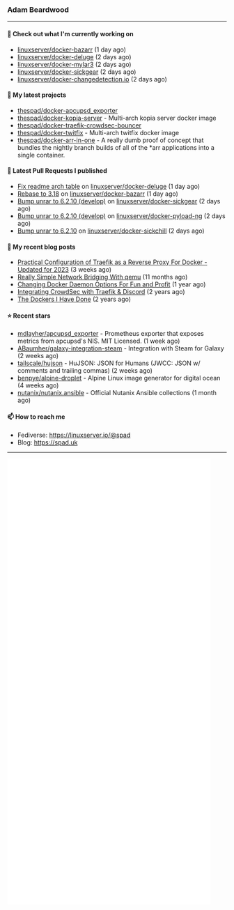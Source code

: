 ### Adam Beardwood
---
#### 👷 Check out what I'm currently working on

- [linuxserver/docker-bazarr](https://github.com/linuxserver/docker-bazarr) (1 day ago)
- [linuxserver/docker-deluge](https://github.com/linuxserver/docker-deluge) (2 days ago)
- [linuxserver/docker-mylar3](https://github.com/linuxserver/docker-mylar3) (2 days ago)
- [linuxserver/docker-sickgear](https://github.com/linuxserver/docker-sickgear) (2 days ago)
- [linuxserver/docker-changedetection.io](https://github.com/linuxserver/docker-changedetection.io) (2 days ago)

#### 🌱 My latest projects

- [thespad/docker-apcupsd_exporter](https://github.com/thespad/docker-apcupsd_exporter)
- [thespad/docker-kopia-server](https://github.com/thespad/docker-kopia-server) - Multi-arch kopia server docker image 
- [thespad/docker-traefik-crowdsec-bouncer](https://github.com/thespad/docker-traefik-crowdsec-bouncer)
- [thespad/docker-twitfix](https://github.com/thespad/docker-twitfix) - Multi-arch twitfix docker image
- [thespad/docker-arr-in-one](https://github.com/thespad/docker-arr-in-one) - A really dumb proof of concept that bundles the nightly branch builds of all of the *arr applications into a single container.

#### 🔨 Latest Pull Requests I published

- [Fix readme arch table](https://github.com/linuxserver/docker-deluge/pull/188) on [linuxserver/docker-deluge](https://github.com/linuxserver/docker-deluge) (1 day ago)
- [Rebase to 3.18](https://github.com/linuxserver/docker-bazarr/pull/119) on [linuxserver/docker-bazarr](https://github.com/linuxserver/docker-bazarr) (1 day ago)
- [Bump unrar to 6.2.10 (develop)](https://github.com/linuxserver/docker-sickgear/pull/33) on [linuxserver/docker-sickgear](https://github.com/linuxserver/docker-sickgear) (2 days ago)
- [Bump unrar to 6.2.10 (develop)](https://github.com/linuxserver/docker-pyload-ng/pull/39) on [linuxserver/docker-pyload-ng](https://github.com/linuxserver/docker-pyload-ng) (2 days ago)
- [Bump unrar to 6.2.10](https://github.com/linuxserver/docker-sickchill/pull/53) on [linuxserver/docker-sickchill](https://github.com/linuxserver/docker-sickchill) (2 days ago)

#### 📜 My recent blog posts

- [Practical Configuration of Traefik as a Reverse Proxy For Docker - Updated for 2023](https://spad.uk/practical-configuration-of-traefik-as-a-reverse-proxy-for-docker-updated-for-2023/) (3 weeks ago)
- [Really Simple Network Bridging With qemu](https://spad.uk/really-simple-network-bridging-with-qemu/) (11 months ago)
- [Changing Docker Daemon Options For Fun and Profit](https://spad.uk/changing-docker-daemon-options-for-fun-and-profit/) (1 year ago)
- [Integrating CrowdSec with Traefik &amp; Discord](https://spad.uk/integrating-crowdsec-with-traefik-discord/) (2 years ago)
- [The Dockers I Have Done](https://spad.uk/the-dockers-ive-done/) (2 years ago)

#### ⭐ Recent stars

- [mdlayher/apcupsd_exporter](https://github.com/mdlayher/apcupsd_exporter) - Prometheus exporter that exposes metrics from apcupsd&#39;s NIS. MIT Licensed. (1 week ago)
- [ABaumher/galaxy-integration-steam](https://github.com/ABaumher/galaxy-integration-steam) - Integration with Steam for Galaxy (2 weeks ago)
- [tailscale/hujson](https://github.com/tailscale/hujson) - HuJSON: JSON for Humans (JWCC: JSON w/ comments and trailing commas) (2 weeks ago)
- [benpye/alpine-droplet](https://github.com/benpye/alpine-droplet) - Alpine Linux image generator for digital ocean (4 weeks ago)
- [nutanix/nutanix.ansible](https://github.com/nutanix/nutanix.ansible) - Official Nutanix Ansible collections (1 month ago)

#### 📫 How to reach me
- Fediverse: https://linuxserver.io/@spad
- Blog: https://spad.uk
---
<img src="https://raw.githubusercontent.com/thespad/thespad/main/github-metrics.svg">
